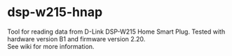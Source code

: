 # dsp-w215-hnap
Tool for reading data from D-Link DSP-W215 Home Smart Plug.
Tested with hardware version B1 and firmware version 2.20.<br>
See wiki for more information.


